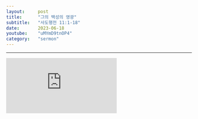 ```yaml
---
layout:     post
title:      "그의 백성의 영광"
subtitle:	"사도행전 11:1-18"
date:       2023-06-18
youtube:    "uMYmD9tnOP4"
category:   "sermon"
---
```


<hr>
<div class="youtube">
    <iframe src="https://www.youtube.com/embed/uMYmD9tnOP4" title="YouTube video player" frameborder="0" allow="accelerometer; autoplay; clipboard-write; encrypted-media; gyroscope; picture-in-picture; web-share" allowfullscreen></iframe>
</div>